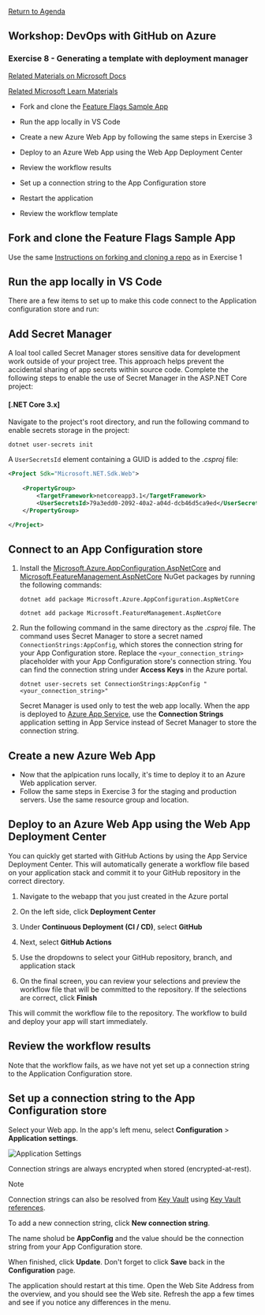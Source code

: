 
[Return to Agenda](README.md)
<br/>

## Workshop: DevOps with GitHub on Azure

### Exercise 8 - Generating a template with deployment manager

[Related Materials on Microsoft Docs](https://docs.microsoft.com/en-us/azure/app-service/deploy-github-actions?tabs=applevel)

[Related Microsoft Learn Materials](https://docs.microsoft.com/en-us/learn/modules/github-actions-ci/)
 
 - Fork and clone the [Feature Flags Sample App](https://github.com/bbenz/devopswithgithub-TestFeatureFlags)
 - Run the app locally in VS Code 
 - Create a new Azure Web App by following the same steps in Exercise 3
 - Deploy to an Azure Web App using the Web App Deployment Center

 - Review the workflow results

 - Set up a connection string to the App Configuration store

 - Restart the application

 - Review the workflow template

## Fork and clone the Feature Flags Sample App
Use the same [Instructions on forking and cloning a repo](https://docs.microsoft.com/en-us/learn/modules/create-a-build-pipeline/) as in Exercise 1

## Run the app locally in VS Code 
There are a few items to set up to make this code connect to the Application configuration store and run:

## Add Secret Manager

A loal tool called Secret Manager stores sensitive data for development work outside of your project tree. This approach helps prevent the accidental sharing of app secrets within source code. Complete the following steps to enable the use of Secret Manager in the ASP.NET Core project:

#### [.NET Core 3.x]

Navigate to the project's root directory, and run the following command to enable secrets storage in the project:

```dotnetcli
dotnet user-secrets init
```

A `UserSecretsId` element containing a GUID is added to the *.csproj* file:

```xml
<Project Sdk="Microsoft.NET.Sdk.Web">
    
    <PropertyGroup>
        <TargetFramework>netcoreapp3.1</TargetFramework>
        <UserSecretsId>79a3edd0-2092-40a2-a04d-dcb46d5ca9ed</UserSecretsId>
    </PropertyGroup>

</Project>
``` 
 ## Connect to an App Configuration store

1. Install the [Microsoft.Azure.AppConfiguration.AspNetCore](https://www.nuget.org/packages/Microsoft.Azure.AppConfiguration.AspNetCore) and [Microsoft.FeatureManagement.AspNetCore](https://www.nuget.org/packages/Microsoft.FeatureManagement.AspNetCore) NuGet packages by running the following commands:

    ```dotnetcli
    dotnet add package Microsoft.Azure.AppConfiguration.AspNetCore
    ```

    ```dotnetcli
    dotnet add package Microsoft.FeatureManagement.AspNetCore
    ```

1. Run the following command in the same directory as the *.csproj* file. The command uses Secret Manager to store a secret named `ConnectionStrings:AppConfig`, which stores the connection string for your App Configuration store. Replace the `<your_connection_string>` placeholder with your App Configuration store's connection string. You can find the connection string under **Access Keys** in the Azure portal.

    ```dotnetcli
    dotnet user-secrets set ConnectionStrings:AppConfig "<your_connection_string>"
    ```

    Secret Manager is used only to test the web app locally. When the app is deployed to [Azure App Service](https://azure.microsoft.com/services/app-service/web), use the **Connection Strings** application setting in App Service instead of Secret Manager to store the connection string.

 ## Create a new Azure Web App
  - Now that the aplpication runs locally, it's time to deploy it to an Azure Web application server.
  - Follow the same steps in Exercise 3 for the staging and production servers.  Use the same resource group and location.  
 
 ## Deploy to an Azure Web App using the Web App Deployment Center
 
You can quickly get started with GitHub Actions by using the App Service Deployment Center. This will automatically generate a workflow file based on your application stack and commit it to your GitHub repository in the correct directory.

1. Navigate to the webapp that you just created in the Azure portal
1. On the left side, click **Deployment Center**
1. Under **Continuous Deployment (CI / CD)**, select **GitHub**
1. Next, select **GitHub Actions**
1. Use the dropdowns to select your GitHub repository, branch, and application stack

1. On the final screen, you can review your selections and preview the workflow file that will be committed to the repository. If the selections are correct, click **Finish**

This will commit the workflow file to the repository. The workflow to build and deploy your app will start immediately.
 
## Review the workflow results
Note that the workflow fails, as we have not yet set up a connection string to the Application Configuration store.  
 
 ## Set up a connection string to the App Configuration store


Select your Web app. In the app's left menu, select **Configuration** > **Application settings**.

![Application Settings](./media/open-ui.png)



Connection strings are always encrypted when stored (encrypted-at-rest).

> [!NOTE]
> Connection strings can also be resolved from [Key Vault](../key-vault/index.yml) using [Key Vault references](app-service-key-vault-references.md).


To add a new connection string, click **New connection string**. 

The name sholud be **AppConfig** and the value should be the connection string from your App Configuration store.

When finished, click **Update**. Don't forget to click **Save** back in the **Configuration** page.
 
The application should restart at this time.  Open the Web Site Address from the overview, and you should see the Web site.  Refresh the app a few times and see if you notice any differences in the menu.





